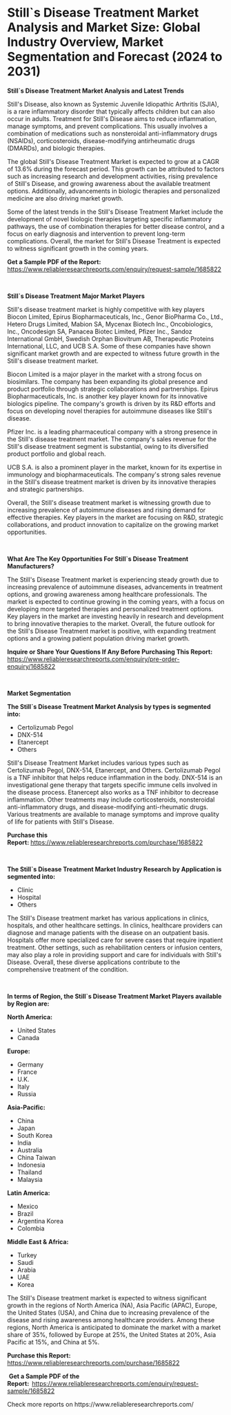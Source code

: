<p><h1>Still`s Disease Treatment Market Analysis and Market Size: Global Industry Overview, Market Segmentation and Forecast (2024 to 2031)</h1></p><p><strong>Still`s Disease Treatment Market Analysis and Latest Trends</strong></p>
<p><p>Still's Disease, also known as Systemic Juvenile Idiopathic Arthritis (SJIA), is a rare inflammatory disorder that typically affects children but can also occur in adults. Treatment for Still's Disease aims to reduce inflammation, manage symptoms, and prevent complications. This usually involves a combination of medications such as nonsteroidal anti-inflammatory drugs (NSAIDs), corticosteroids, disease-modifying antirheumatic drugs (DMARDs), and biologic therapies.</p><p>The global Still's Disease Treatment Market is expected to grow at a CAGR of 13.6% during the forecast period. This growth can be attributed to factors such as increasing research and development activities, rising prevalence of Still's Disease, and growing awareness about the available treatment options. Additionally, advancements in biologic therapies and personalized medicine are also driving market growth.</p><p>Some of the latest trends in the Still's Disease Treatment Market include the development of novel biologic therapies targeting specific inflammatory pathways, the use of combination therapies for better disease control, and a focus on early diagnosis and intervention to prevent long-term complications. Overall, the market for Still's Disease Treatment is expected to witness significant growth in the coming years.</p></p>
<p><strong>Get a Sample PDF of the Report:&nbsp;</strong> <a href="https://www.reliableresearchreports.com/enquiry/request-sample/1685822">https://www.reliableresearchreports.com/enquiry/request-sample/1685822</a></p>
<p>&nbsp;</p>
<p><strong>Still`s Disease Treatment Major Market Players</strong></p>
<p><p>Still's disease treatment market is highly competitive with key players Biocon Limited, Epirus Biopharmaceuticals, Inc., Genor BioPharma Co., Ltd., Hetero Drugs Limited, Mabion SA, Mycenax Biotech Inc., Oncobiologics, Inc., Oncodesign SA, Panacea Biotec Limited, Pfizer Inc., Sandoz International GmbH, Swedish Orphan Biovitrum AB, Therapeutic Proteins International, LLC, and UCB S.A. Some of these companies have shown significant market growth and are expected to witness future growth in the Still's disease treatment market.</p><p>Biocon Limited is a major player in the market with a strong focus on biosimilars. The company has been expanding its global presence and product portfolio through strategic collaborations and partnerships. Epirus Biopharmaceuticals, Inc. is another key player known for its innovative biologics pipeline. The company's growth is driven by its R&D efforts and focus on developing novel therapies for autoimmune diseases like Still's disease.</p><p>Pfizer Inc. is a leading pharmaceutical company with a strong presence in the Still's disease treatment market. The company's sales revenue for the Still's disease treatment segment is substantial, owing to its diversified product portfolio and global reach.</p><p>UCB S.A. is also a prominent player in the market, known for its expertise in immunology and biopharmaceuticals. The company's strong sales revenue in the Still's disease treatment market is driven by its innovative therapies and strategic partnerships.</p><p>Overall, the Still's disease treatment market is witnessing growth due to increasing prevalence of autoimmune diseases and rising demand for effective therapies. Key players in the market are focusing on R&D, strategic collaborations, and product innovation to capitalize on the growing market opportunities.</p></p>
<p>&nbsp;</p>
<p><strong>What Are The Key Opportunities For Still`s Disease Treatment Manufacturers?</strong></p>
<p><p>The Still's Disease Treatment market is experiencing steady growth due to increasing prevalence of autoimmune diseases, advancements in treatment options, and growing awareness among healthcare professionals. The market is expected to continue growing in the coming years, with a focus on developing more targeted therapies and personalized treatment options. Key players in the market are investing heavily in research and development to bring innovative therapies to the market. Overall, the future outlook for the Still's Disease Treatment market is positive, with expanding treatment options and a growing patient population driving market growth.</p></p>
<p><strong>Inquire or Share Your Questions If Any Before Purchasing This Report:</strong> <a href="https://www.reliableresearchreports.com/enquiry/pre-order-enquiry/1685822">https://www.reliableresearchreports.com/enquiry/pre-order-enquiry/1685822</a></p>
<p>&nbsp;</p>
<p><strong>Market Segmentation</strong></p>
<p><strong>The Still`s Disease Treatment Market Analysis by types is segmented into:</strong></p>
<p><ul><li>Certolizumab Pegol</li><li>DNX-514</li><li>Etanercept</li><li>Others</li></ul></p>
<p><p>Still's Disease Treatment Market includes various types such as Certolizumab Pegol, DNX-514, Etanercept, and Others. Certolizumab Pegol is a TNF inhibitor that helps reduce inflammation in the body. DNX-514 is an investigational gene therapy that targets specific immune cells involved in the disease process. Etanercept also works as a TNF inhibitor to decrease inflammation. Other treatments may include corticosteroids, nonsteroidal anti-inflammatory drugs, and disease-modifying anti-rheumatic drugs. Various treatments are available to manage symptoms and improve quality of life for patients with Still's Disease.</p></p>
<p><strong>Purchase this Report:&nbsp;</strong><a href="https://www.reliableresearchreports.com/purchase/1685822">https://www.reliableresearchreports.com/purchase/1685822</a></p>
<p>&nbsp;</p>
<p><strong>The Still`s Disease Treatment Market Industry Research by Application is segmented into:</strong></p>
<p><ul><li>Clinic</li><li>Hospital</li><li>Others</li></ul></p>
<p><p>The Still's Disease treatment market has various applications in clinics, hospitals, and other healthcare settings. In clinics, healthcare providers can diagnose and manage patients with the disease on an outpatient basis. Hospitals offer more specialized care for severe cases that require inpatient treatment. Other settings, such as rehabilitation centers or infusion centers, may also play a role in providing support and care for individuals with Still's Disease. Overall, these diverse applications contribute to the comprehensive treatment of the condition.</p></p>
<p>&nbsp;</p>
<p><strong>In terms of Region, the Still`s Disease Treatment Market Players available by Region are:</strong></p>
<p>
    <p> <strong> North America: </strong>
        <ul>
            <li>United States</li>
            <li>Canada</li>
        </ul>
        </p> 
    <p> <strong> Europe: </strong>
        <ul>
            <li>Germany</li>
            <li>France</li>
            <li>U.K.</li>
            <li>Italy</li>
            <li>Russia</li>
        </ul>
        </p> 
    <p> <strong> Asia-Pacific: </strong>
        <ul>
            <li>China</li>
            <li>Japan</li>
            <li>South Korea</li>
            <li>India</li>
            <li>Australia</li>
            <li>China Taiwan</li>
            <li>Indonesia</li>
            <li>Thailand</li>
            <li>Malaysia</li>
        </ul>
        </p> 
    <p> <strong> Latin America: </strong>
        <ul>
            <li>Mexico</li>
            <li>Brazil</li>
            <li>Argentina Korea</li>
            <li>Colombia</li>
        </ul>
        </p> 
    <p> <strong> Middle East & Africa: </strong>
        <ul>
            <li>Turkey</li>
            <li>Saudi</li>
            <li>Arabia</li>
            <li>UAE</li>
            <li>Korea</li>
        </ul>
    </p>
    </p>
<p><p>The Still's Disease treatment market is expected to witness significant growth in the regions of North America (NA), Asia Pacific (APAC), Europe, the United States (USA), and China due to increasing prevalence of the disease and rising awareness among healthcare providers. Among these regions, North America is anticipated to dominate the market with a market share of 35%, followed by Europe at 25%, the United States at 20%, Asia Pacific at 15%, and China at 5%.</p></p>
<p><strong>Purchase this Report: </strong><a href="https://www.reliableresearchreports.com/purchase/1685822">https://www.reliableresearchreports.com/purchase/1685822</a></p>
<p>&nbsp;<strong>Get a Sample PDF of the Report:&nbsp;&nbsp;</strong><a href="https://www.reliableresearchreports.com/enquiry/request-sample/1685822">https://www.reliableresearchreports.com/enquiry/request-sample/1685822</a></p>
<p><strong></strong></p>
<p>Check more reports on https://www.reliableresearchreports.com/</p>